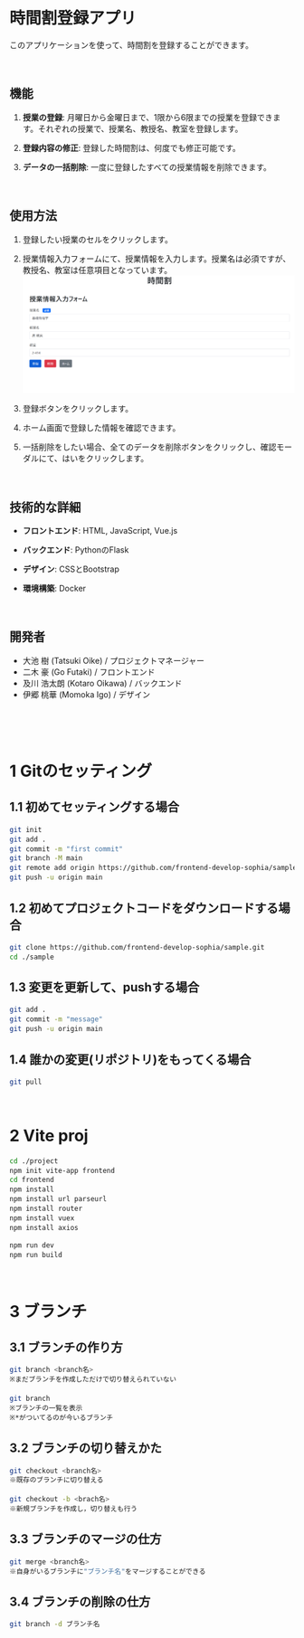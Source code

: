 <br>

# 時間割登録アプリ

このアプリケーションを使って、時間割を登録することができます。

<br>

## 機能

1. **授業の登録**: 月曜日から金曜日まで、1限から6限までの授業を登録できます。それぞれの授業で、授業名、教授名、教室を登録します。

2. **登録内容の修正**: 登録した時間割は、何度でも修正可能です。

3. **データの一括削除**: 一度に登録したすべての授業情報を削除できます。

<br>

## 使用方法

1. 登録したい授業のセルをクリックします。


2. 授業情報入力フォームにて、授業情報を入力します。授業名は必須ですが、教授名、教室は任意項目となっています。
![step2](imgs/step2.png)

3. 登録ボタンをクリックします。


4. ホーム画面で登録した情報を確認できます。

5. 一括削除をしたい場合、全てのデータを削除ボタンをクリックし、確認モーダルにて、はいをクリックします。


<br>

## 技術的な詳細

- **フロントエンド**: HTML, JavaScript, Vue.js

- **バックエンド**: PythonのFlask

- **デザイン**: CSSとBootstrap

- **環境構築**: Docker

<br>

## 開発者

* 大池 樹 (Tatsuki Oike) / プロジェクトマネージャー
* 二木 豪 (Go Futaki) / フロントエンド
* 及川 浩太朗 (Kotaro Oikawa) / バックエンド
* 伊郷 桃華 (Momoka Igo) / デザイン


<br><br><br>


<!-- # Git

```sh
git clone https://github.com/sophia-frontend-backend/timetable.git
```

```sh
git add .
git commit -m "メッセージ"
git push
```

```sh
git pull
``` -->

<!-- # frontend

```sh
cd frontend
# npm install
npm run dev
ctrl+C
cd ..
``` -->
# 1 Gitのセッティング

## 1.1 初めてセッティングする場合

```sh
git init
git add .
git commit -m "first commit"
git branch -M main
git remote add origin https://github.com/frontend-develop-sophia/sample.git
git push -u origin main
```

## 1.2 初めてプロジェクトコードをダウンロードする場合

```sh
git clone https://github.com/frontend-develop-sophia/sample.git
cd ./sample
```

## 1.3 変更を更新して、pushする場合

```sh
git add .
git commit -m "message"
git push -u origin main
```

## 1.4 誰かの変更(リポジトリ)をもってくる場合

```sh
git pull
```

<br>

# 2 Vite proj

```sh
cd ./project
npm init vite-app frontend
cd frontend
npm install
npm install url parseurl
npm install router
npm install vuex
npm install axios
```
```sh
npm run dev
npm run build
```

<br>

# 3 ブランチ


## 3.1 ブランチの作り方

```sh
git branch <branch名>
※まだブランチを作成しただけで切り替えられていない

git branch
※ブランチの一覧を表示
※*がついてるのが今いるブランチ
```

## 3.2 ブランチの切り替えかた

```sh
git checkout <branch名>
※既存のブランチに切り替える

git checkout -b <brach名>
※新規ブランチを作成し，切り替えも行う
```

## 3.3 ブランチのマージの仕方

```sh
git merge <branch名>
※自身がいるブランチに"ブランチ名"をマージすることができる
```

## 3.4 ブランチの削除の仕方

```sh
git branch -d ブランチ名
```
